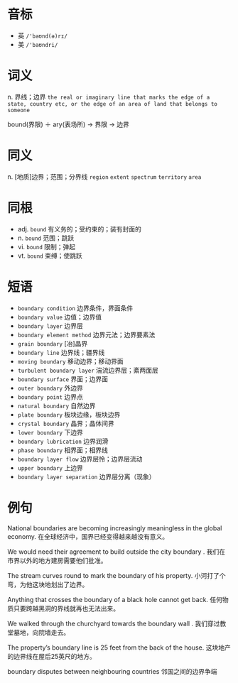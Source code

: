 # 音标

- 英 `/'baʊnd(ə)rɪ/`
- 美 `/'baʊndri/`

# 词义

n. 界线；边界
`the real or imaginary line that marks the edge of a state, country etc, or the edge of an area of land that belongs to someone`



bound(界限) ＋ ary(表场所) → 界限 → 边界

# 同义

n. [地质]边界；范围；分界线
`region` `extent` `spectrum` `territory` `area`

# 同根

- adj. `bound` 有义务的；受约束的；装有封面的
- n. `bound` 范围；跳跃
- vi. `bound` 限制；弹起
- vt. `bound` 束缚；使跳跃

# 短语

- `boundary condition` 边界条件，界面条件
- `boundary value` 边值；边界值
- `boundary layer` 边界层
- `boundary element method` 边界元法；边界要素法
- `grain boundary` [冶]晶界
- `boundary line` 边界线；疆界线
- `moving boundary` 移动边界；移动界面
- `turbulent boundary layer` 湍流边界层；紊两面层
- `boundary surface` 界面；边界面
- `outer boundary` 外边界
- `boundary point` 边界点
- `natural boundary` 自然边界
- `plate boundary` 板块边缘，板块边界
- `crystal boundary` 晶界；晶体间界
- `lower boundary` 下边界
- `boundary lubrication` 边界润滑
- `phase boundary` 相界面；相界线
- `boundary layer flow` 边界层怜；边界层流动
- `upper boundary` 上边界
- `boundary layer separation` 边界层分离（现象）

# 例句

National boundaries are becoming increasingly meaningless in the global economy.
在全球经济中，国界已经变得越来越没有意义。

We would need their agreement to build outside the city boundary .
我们在市界以外的地方建房需要他们批准。

The stream curves round to mark the boundary of his property.
小河打了个弯，为他这块地划出了边界。

Anything that crosses the boundary of a black hole cannot get back.
任何物质只要跨越黑洞的界线就再也无法出来。

We walked through the churchyard towards the boundary wall .
我们穿过教堂墓地，向院墙走去。

The property’s boundary line is 25 feet from the back of the house.
这块地产的边界线在屋后25英尺的地方。

boundary disputes between neighbouring countries
邻国之间的边界争端


